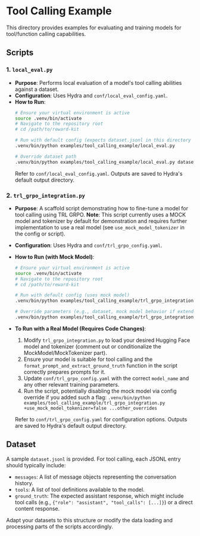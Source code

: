 # Tool Calling Example

This directory provides examples for evaluating and training models for tool/function calling capabilities.

## Scripts

### 1. `local_eval.py`
*   **Purpose**: Performs local evaluation of a model's tool calling abilities against a dataset.
*   **Configuration**: Uses Hydra and `conf/local_eval_config.yaml`.
*   **How to Run**:
    ```bash
    # Ensure your virtual environment is active
    source .venv/bin/activate
    # Navigate to the repository root
    # cd /path/to/reward-kit

    # Run with default config (expects dataset.jsonl in this directory or as specified in config)
    .venv/bin/python examples/tool_calling_example/local_eval.py

    # Override dataset path
    .venv/bin/python examples/tool_calling_example/local_eval.py dataset_file_path=path/to/your/tool_calling_dataset.jsonl
    ```
    Refer to `conf/local_eval_config.yaml`. Outputs are saved to Hydra's default output directory.

### 2. `trl_grpo_integration.py`
*   **Purpose**: A scaffold script demonstrating how to fine-tune a model for tool calling using TRL GRPO.
    **Note**: This script currently uses a MOCK model and tokenizer by default for demonstration and requires further implementation to use a real model (see `use_mock_model_tokenizer` in the config or script).
*   **Configuration**: Uses Hydra and `conf/trl_grpo_config.yaml`.
*   **How to Run (with Mock Model)**:
    ```bash
    # Ensure your virtual environment is active
    source .venv/bin/activate
    # Navigate to the repository root
    # cd /path/to/reward-kit

    # Run with default config (uses mock model)
    .venv/bin/python examples/tool_calling_example/trl_grpo_integration.py

    # Override parameters (e.g., dataset, mock model behavior if extended)
    .venv/bin/python examples/tool_calling_example/trl_grpo_integration.py dataset_file_path=my_tool_train.jsonl grpo.num_train_epochs=1
    ```
*   **To Run with a Real Model (Requires Code Changes)**:
    1.  Modify `trl_grpo_integration.py` to load your desired Hugging Face model and tokenizer (comment out or conditionalize the MockModel/MockTokenizer part).
    2.  Ensure your model is suitable for tool calling and the `format_prompt_and_extract_ground_truth` function in the script correctly prepares prompts for it.
    3.  Update `conf/trl_grpo_config.yaml` with the correct `model_name` and any other relevant training parameters.
    4.  Run the script, potentially disabling the mock model via config override if you added such a flag:
        `.venv/bin/python examples/tool_calling_example/trl_grpo_integration.py +use_mock_model_tokenizer=false ...other_overrides`

    Refer to `conf/trl_grpo_config.yaml` for configuration options. Outputs are saved to Hydra's default output directory.

## Dataset

A sample `dataset.jsonl` is provided. For tool calling, each JSONL entry should typically include:
*   `messages`: A list of message objects representing the conversation history.
*   `tools`: A list of tool definitions available to the model.
*   `ground_truth`: The expected assistant response, which might include tool calls (e.g., `{"role": "assistant", "tool_calls": [...]}`) or a direct content response.

Adapt your datasets to this structure or modify the data loading and processing parts of the scripts accordingly.
